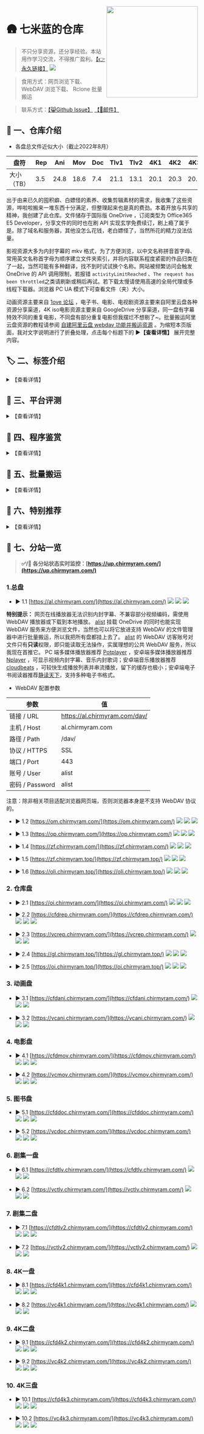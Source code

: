 <img align="right" width="240" src="https://gcore.jsdelivr.net/gh/ChirmyRam/ChirmyRam-OneDrive-Repository/odlogo.png">

# 🛖 七米蓝的仓库

> 不只分享资源，还分享经验。本站用作学习交流，不得推广盈利。[【👉永久链接】](https://github.com/ChirmyRam/ChirmyRam-OneDrive-Repository) [![](https://img.shields.io/github/forks/ChirmyRam/ChirmyRam-OneDrive-Repository?style=social&label=star)](https://github.com/ChirmyRam/ChirmyRam-OneDrive-Repository) 

> 食用方式：网页浏览下载、 WebDAV 浏览下载、 Rclone 批量搬运

> 联系方式：[【😸Github Issue】](https://github.com/ChirmyRam/ChirmyRam-OneDrive-Repository/issues) [【📧邮件】](https://mail.qq.com/cgi-bin/qm_share?t=qm_mailme&email=office@chirmyram.top)

## 🎤 一、仓库介绍

- 各盘总文件近似大小（截止2022年8月）

|盘符|Rep|Ani|Mov|Doc|Tlv1|Tlv2|4K1|4K2|4K3|
|-|-|-|-|-|-|-|-|-|-|
|大小（TB）|3.5|24.8|18.6|7.4|21.1|13.1|20.1|20.3|20.7|

出于由来已久的囤积癖、白嫖怪的素养、收集剪辑素材的需求，我收集了这些资源，哗啦啦搬来一堆东西十分满足，但整理起来也是真的费劲。本着开放与共享的精神，我创建了此仓库。文件储存于国际版 OneDrive ，订阅类型为 Office365 E5 Developer，分享文件的同时也在刷 API 实现玄学免费续订，刷上瘾了属于是。除了域名和服务器，其他没怎么花钱，老白嫖怪了，当然所花的精力没法估量。

影视资源大多为内封字幕的 mkv 格式，为了方便浏览，以中文名称拼音首字母、常用英文名称首字母为顺序建立文件夹索引，并将内容联系程度紧密的作品归类在了一起，当然可能有多种翻译，找不到时试试换个名称。网站被频繁访问会触发 OneDrive 的 API 调用限制，若报错 `activityLimitReached` 、`The request has been throttled`之类请刷新或稍后再试。若下载太慢请使用高速的全局代理或多线程下载器。浏览器 PC UA 模式下可查看文件（夹）大小。

动画资源主要来自 [1ove 论坛](https://www.qian.blue/archives/1ove-club.html) ，电子书、电影、电视剧资源主要来自阿里云盘各种资源分享渠道，4K iso电影资源主要来自 GoogleDrive 分享渠道，同一盘有字幕特效不同的重复电影，不同盘有部分重复电影但我摆烂不想剔了~。批量搬运阿里云盘资源的教程请参阅 [自建阿里云盘 webdav 功能并搬运资源](https://www.chirmyram.top/archives/aliyunwebdav) 。为缩短本页版面，我对文字说明进行了折叠处理，点击每个标题下的 **▶【查看详情】** 展开完整内容。

## 🏷️ 二、标签介绍

<details>
  <summary>【查看详情】</summary>

### 1. 盘符介绍

不同的OneDrive目录程序所能挂载账户数量不尽相同，而我又不忍舍弃，所以部分网站同时挂载了九个盘，部分只挂载了一个盘。当然 **Root** 这个盘符是对网站整体九个盘抽象而言的，并不存在这样一个OneDrive账户。

- ![](https://img.shields.io/badge/Root-orange) 总盘 ：同时挂载以下就九个盘。
- ![](https://img.shields.io/badge/Rep-orange) 仓库盘 ：存放杂七杂八的资源。
- ![](https://img.shields.io/badge/Ani-orange) 动画盘 ：存放动画。
- ![](https://img.shields.io/badge/Mov-orange) 电影盘 ：存放电影、纪录片。
- ![](https://img.shields.io/badge/Doc-orange) 图书盘 ：存放电子书。
- ![](https://img.shields.io/badge/Tlv1-orange) 剧集一盘 ：存放亚洲电视剧。
- ![](https://img.shields.io/badge/Tlv2-orange) 剧集二盘 ：存放欧美电视剧。
- ![](https://img.shields.io/badge/4K1-orange) 4K一盘 ：存放 4K iso 电影。
- ![](https://img.shields.io/badge/4K2-orange) 4K二盘 ：存放 4K iso 电影。
- ![](https://img.shields.io/badge/4K3-orange) 4K三盘 ：存放 4K iso 电影。

### 2. 标签介绍

绿色标签为**部署平台**，黑色蓝色标签为部署所用的**程序工具**，橙色标签为**挂载盘符**。可点击标签直接访问相关官网，程序软件均有部署教程。

以 [![](https://img.shields.io/badge/CFW-brightgreen?&style=flat)](https://www.cloudflare.com/zh-cn/) [![](https://img.shields.io/github/stars/qkqpttgf/OneManager-cfworkerskv?style=flat&label=star)](https://github.com/qkqpttgf/OneManager-cfworkerskv) [![](https://img.shields.io/badge/Root-orange?&style=flat)](https://com.chirmyram.com/) 为例，意为在 **CFW** 上使用 **OneManager** 挂载了**九个盘**。

</details>

## 🛫 三、平台评测

<details>
  <summary>【查看详情】</summary>

首先引入两个概念：SaaS ， PaaS。
SaaS ，Software-as-a-Service ，意为软件即服务。平台为用户提供软件部署、托管服务，用户不必自己配置。
PaaS ，Platform as a Service ，意为平台即服务。平台为用户提供软件开发、运行环境等整套服务，侧重于开发。

这是我的浅薄理解，当然在这里也不必深入理解、甚至还会混为一谈，介绍它俩是为了方便在谷歌搜索相关内容，同义搜索词还有 free cloud container 、free cloud hosting 等等。只需要知道这些平台都有一个共同的特点：用户可以将程序项目放到云服务平台持续运行，平台已经预先提供了相应的运行环境。

为了方便这里就简称云平台了，以此来看，如[腾讯云函数](https://cloud.tencent.com/product/scf/)、 [heroku](https://www.heroku.com/) 已经是为众多折腾玩家所周知。部署方式多为从 github 仓库拉取源码、使用CLI命令行工具从本地上传源码等，大多为 docker 容器服务构建，即源码等东西放进去就没法修改或取不出来，不同于 VPS 具有完整的 Linux 环境，这些云平台的环境都是指定的，选则后除非删除否则无法自由更改。这类云平台在国内较少，就那几大云服务商的云函数，限制比较多，国外倒是多如牛毛，这里有一个别人总结的、为开发者提供一定免费额度服务的平台 [free-for-dev](https://github.com/ripienaar/free-for-dev) ，点进每个平台应直奔 Price 页面看价格套餐。薅羊毛必备，我上穷碧落下黄泉尝试了好几家，实在折腾得够呛。

|平台|性质|免费额度|主要限制|部署方式|自定义域名|
|-|-|-|-|-|-|
|[heroku](https://www.heroku.com/)|虚拟化容器服务|每月总计550小时；绑卡达1000小时（绑卡会扣款）|超30分钟不活跃将休眠并重置数据；每24小时重启并重置数据|拉取 github 仓库；CLI 命令行工具|绑卡才能自定义域名，否则自行反代；付费才能配置 https|
|[vercel](https://vercel.com/)|静态网页服务|每月总计100G流量|每天部署100次；部署的网站被访问过多会发邮件警告封号|拉取 github 仓库； CLI 命令行工具|通过 CNAME 解析自定义域名；自动生成 SSL 证书；自动重定向至 https|
|[glitch](https://glitch.com/)|静态网页服务|每月总计1000小时|超30分钟不活跃将休眠|拉取 github 仓库|通过 CNAME 解析自定义域名；自动生成 SSL 证书；自动重定向至 https|
|[netlify](https://www.netlify.com/)|静态网页服务|每月总计100G流量；每月总计构建300分钟；站点数量无限|只能同时构建1个实例|拉取 github 仓库；CLI 命令行工具|通过 CNAME 解析自定义域名；自动生成 SSL 证书；自动重定向至 https|
|[okteto](https://okteto.com/)|虚拟化容器服务|最大部署10个实例|每日重置数据；容易封号|拉取 github 仓库；docker 命令；CLI 命令行工具|免费版不支持，自行反代|
|[railway](https://railway.app/)|虚拟化容器服务|每月5美刀|需要已注册90天的 github 账户来注册它、风控较严|拉取 github 仓库；CLI 命令行工具|通过 CNAME 解析自定义域名；自动生成 SSL 证书|
|[fly.io](https://fly.io/)|虚拟化容器服务|每月总计2340小时；160G流量|绑卡可得（绑卡无扣款）；各地区流量额度不同|CLI 命令行工具|通过 CNAME 解析自定义域名；自动生成 SSL 证书；不会重定向至 https|
|[render](https://render.com/)|虚拟化容器服务|静态网页每月100G流量； Web 服务每月总计750小时|绑卡可得（绑卡会扣款）； Web 服务超15分钟不活跃将休眠并重置数据； Web 服务随时重置并丢失数据|拉取 github 仓库|通过 CNAME 解析自定义域名；自动生成 SSL 证书；自动重定向至 https|
|[koyeb](https://www.koyeb.com/)|虚拟化容器服务|2个实例|注册需要等待审核；实例会重启丢失数据|拉取 github 仓库； docker 命令； CLI 命令行工具|通过 CNAME 解析自定义域名；自动生成 SSL 证书；不会重定向至 https|
|[replit](https://replit.com/)|IDE 服务|500M储存空间；500M RAM；0.2 - 0.5 vCPUs|IDE 终端无 root 权限；实例不活跃将休眠；强制公开实例文件|拉取 github 仓库； IDE 终端执行|通过 CNAME 解析自定义域名；自动生成 SSL 证书；自动重定向至 https|
|[goorm](https://ide.goorm.io/)|容器 IDE 服务|5个实例；持续运行1个实例不休眠|只能同时运行一个实例；一个实例最多开放3个端口映射|IDE 终端执行|免费版不支持，自行反代|
|[northflank](https://northflank.com/)|虚拟化容器服务|2个实例|绑卡可得（绑卡无扣款）|拉取 github 仓库中 Dockerfile 或源码；拉取docker镜像； CLI 命令行工具|通过 CNAME 解析自定义域名；自动生成 SSL 证书；自动重定向至 https|
|[cloudflare](https://www.cloudflare.com/zh-cn/)|域名综合服务| CFW 请求10W次/天； CFP 请求10W次/天|自定义域名必须更改域名 NS 至 cloudflare|CFW 为手动填写代码或从 github 仓库拉取； CFP 为从 github 仓库拉取代码、上传本地文件、CLI 命令行工具|CFP 可反代CFW；通过 CNAME 解析自定义域名；自动生成 SSL 证书；自动重定向至 https|

解读：

- 简介：，否则再次唤醒丢失数据超级麻烦，一夜回到解放前。

- 虚拟化容器服务：会休眠的容器平台非常容易丢数据，即恢复到部署后的初始状态，期间的任何更改被还原，不适合拿来搭经常变动的东西，比如挂载 OneDrive 就需会经常刷新 refresh token ，使用免费的云数据库平台可以有效解决重置数据的问题，前提是这些项目支持使用数据库而且数据量不能太大，如 MySQL 云数据库 [db4free](https://db4free.net/) 、PostgreSQL 云数据库 [ElephantSQL](https://www.elephantsql.com/) 、MongoDB 云数据库 [MongoDB](https://www.mongodb.com/) 。除此之外也适合部署即搭即用的项目，比如代理节点、解析下载工具、静态网页服务等测试项目。

- [fly.io](https://fly.io/)  ：Dockerfile 兼容性较差，别家都能用的 Dockerfile 在它这里总是报错无法成功部署。搭建代理节点收费。

- 绑卡：部分平台需要绑定国外信用卡才能获得或提升额度。可用虚拟信用卡过审核，绑卡若有扣款会在几天后返还，若无扣款但会验证信用卡真实性，随机生成的信息无法过审。

- CFW 、 CFP ：即 Cloudflare Workers 、Cloudflare Pages，前者托管 JavaScript 网页，后者为托管静态网页。我很看重自定义域名、https ，如你所见我的所有分站都是自己的域名且自动重定向到了 https 。我更喜欢通过 CNAME 解析来自定义域名，否则就用 CFP 反代。

- TOS ：网站底部或文档中的 Terms of Service ，即服务条款，各平台都会封禁搭建离线下载、群发垃圾邮件、色情暴力等服务，均属滥用范畴违反服务条款，较多平台也会封禁代理服务。提前排个雷，我已被这俩平台封了大小号（很多平台我注册了多个号都没事）：
[okteto](https://okteto.com/)：大号搭建 qBittorrent 下 bt ，倒是不冤，以身试法。不过这家封号真的喜怒无常，不只我有这种情况，我自认为小号搭的东西没有违反 TOS 也给封了。
[railway](https://railway.app/)：被封原因为注册多个账户，这个就很冤了，我就因为梯子速度太慢换了个节点多刷新了几次就给 ban 了。索性当场注册个小号也还是没了。

- 安卓：个别分站有 [![](https://img.shields.io/badge/Android-brightgreen?&style=flat)](https://f-droid.org/packages/com.termux/) 标签，这是我将退役的华为畅享 6 折腾成为服务器后搭建的，物尽其用榨干最后一滴价值，就不再列入表中了。装上软件 [Termux](https://f-droid.org/packages/com.termux/) ，在 [Termux](https://f-droid.org/packages/com.termux/) 里面装上精简 [Centos8](https://f-droid.org/zh_Hans/packages/exa.lnx.a/) 子系统，连环套娃，然后使用内网穿透的方式搭建网站，所以失联是家常便饭，稳定性随缘。我部署了很多具有试玩性质的项目，更多部署经验参阅 [将手机内网穿透当作服务器并运行了几个项目](https://www.chirmyram.top/archives/phoneserver) 。

</details>

## 🔣 四、程序鉴赏

<details>
  <summary>【查看详情】</summary>

挑选目录程序，我首先考虑能否在云托管平台一键部署，再考虑在 VPS 上部署，如果云平台无法部署、VPS 部署麻烦，就只能舍弃了，还考虑是否支持自动刷新 refresh token ，token 有效期三个月，毕竟重新获取一次还是挺麻烦的。我尤其偏爱利用 Golang 编写的程序，单个二进制文件直接执行、nginx 反代、supervisor 实现后台运行并守护进程，一条龙直接带走，也不需要考虑运行环境、依赖库、版本问题。

|程序|语言|运行环境|多账户|搜索范围|WebDAV|美化程度|
|-|-|-|-|-|-|-|
|[alist](https://github.com/Xhofe/alist)|Golang|直接运行|√|×|服务端（访客账号为只读权限）、客户端|自定义|
|OneManager（[PHP](https://github.com/qkqpttgf/OneManager-php)、[CFW](https://github.com/qkqpttgf/OneManager-cfworkerskv)）|PHP、JavaScript|PHP、CFW|√|×|×|多主题|
|[OneIndex](https://github.com/motao123/oneindex)|PHP|PHP（composer ）|×|×|×|多主题|
|[FODI](https://github.com/vcheckzen/FODI)|JavaScript，HTML|CFW，Web|×|×|×|简约|
|[onedrive-vercel-index](https://github.com/spencerwooo/onedrive-vercel-index)|TypeScript|Vercel|×|×|×|简约|
|[gonelist](https://github.com/gonelist/gonelist)|Golang|直接运行|×|全盘|服务端（尚不完善）|简约|
|[sharelist](https://github.com/reruin/sharelist/tree/0.1)|JavaScript|nodejs|√|×|服务端（只读）、客户端|简约|
|[zfile](https://github.com/zhaojun1998/zfile)|Java|Java|√|×|客户端|简约|
|[OLAINDEX](https://github.com/WangNingkai/OLAINDEX)|PHP|PHP（composer ）|√|当前目录|×|多主题|
|[PanIndex](https://github.com/libsgh/PanIndex)|Golang|直接运行|√|全盘|客户端|多主题|
|[onepoint](https://github.com/ukuq/onepoint)|JavaScript|nodejs、CFW|√|×|×|简约|
|[YukiDrive](https://github.com/YukiCoco/YukiDrive)|C#|直接运行|√|×|×|简约|
|[PyOne](https://github.com/abbeyokgo/PyOne)|Python|Python3、Redis、MongoDb（Aria2）|√|×|×|简约|
|CuteOne（[Python](https://github.com/Hackxiaoya/CuteOne)、[PHP](https://github.com/Hackxiaoya/CuteOneP)）|Python、PHP|Python3, MySQL, MongoDb、PHP（composer ）|√|全盘|×|简约|
|[JustList](https://github.com/txperl/JustList)|Python|Python3|√|全盘|×|简约|
|[OneList](https://github.com/MoeClub/OneList)|Python、Golang|Python3、直接运行|√|×|×|简约|
|[nextlist](https://github.com/lixiaofei123/nextlist)|Golang|直接运行，MySQL|√|×|×|简约|

解读：

- 简介：此表根据我的偏好习惯总结而来，我体验过上面大部分程序，差不多摸清了性质。更多细节请仔细阅读程序作者的介绍。如部分程序支持多账户挂载，多账户不单指 OneDrive 账户，还有国内外其他网盘、对象储存空间、文件传输协议。美化程度中多主题指程序内置预设好的多个主题，其他选项意为无法切换主题或自己修改代码切换主题。

- 全盘搜索：OneDrive 本身提供的全盘搜索 API 极为拉跨，程序要实现全盘搜索，一般首先会检索 OneDrive 中所有文件，在搭建环境中生成索引数据库，少量文件体验当然极为顺畅，但对于储存了海量文件的 OneDrive 简直是灾难，检索一遍极其耗费时间、检索结果不全造成大量空目录、触发 OneDrive API 调用限制导致网站崩溃、文件更新后无法及时跟进。故弃用。而 [gonelist](https://github.com/gonelist/gonelist) 则搭在手机上试玩。

- 运行环境： CFW 指 cloudflare workers ，和运行环境 vercel 一样，都是专为这些云托管平台而设计，因此直接将平台当做运行环境。[PyOne](https://github.com/abbeyokgo/PyOne) 的运行环境中有 Aria2 ，是因为它支持离线下载到 OneDrive ，这是一个可选功能，按需安装。

- WebDAV ：表中所指的 WebDAV 有两种情况。服务端：本程序 → 第三方，被第三方程序挂载，在第三方程序操作本程序的文件；客户端：第三方 → 本程序，挂载第三方 WebDAV 服务到本程序，在本程序操作第三方的文件。

- [alist](https://github.com/Xhofe/alist) ：可以使用免费的远程云数据库将其部署至 [heroku](https://www.heroku.com/) 或 [render](https://render.com/) ，参照项目 [alist-heroku](https://github.com/sbwml/alist-heroku) ，在应用休眠后再次唤醒不会丢失数据。需要注意的是：在 [heroku](https://www.heroku.com/) 上部署后使用应用默认的域名、 CFW 反代加速可正常使用 WebDAV 功能，而 CFW 反代之后又自定义域名会导致 WebDAV 功能失效无法连接；在 [render](https://render.com/) 上面部署无法使用 WebDAV 功能。

- [OneIndex](https://github.com/motao123/oneindex) ：原仓库已被作者删除，我用的是众多魔改分支中的一个，看图模式来自[闲得没事做改了一下 oneindex 的看图模式](https://www.hostloc.com/thread-484078-1-1.html)，评论系统来自 [oneindex网盘添加gitalk评论系统](https://iwalyou.com/515.html) ，主题美化来自[自带主题 nexmoe 的美化修改](https://github.com/Zisbusy/OneIndex-theme)。除此之外还有其他较为有特色的魔改版：[oneindex-j](https://github.com/jialezi/oneindex-j) 支持挂载国际版 Sharepoint 、世纪互联 OneDrive 及 Sharepoint ， 但仍只支持挂载一个账户；[OneindexN](https://github.com/xieqifei/OneindexN) 支持全盘搜索、aria2 离线下载，全局搜索为onedrive官方返回的结果，搜索结果并不准确；[OneindexM](https://github.com/Mintimate/OneindexM) 在 [OneindexN](https://github.com/xieqifei/OneindexN) 的基础上进行了修复和优化。

- [FODI](https://github.com/vcheckzen/FODI) ：前后端分离，后端部署于 CFW ，前端部署于 CFP ，也可部署于其他静态网站云平台或 VPS 主机，初次加载较慢需要数秒，加载完毕后就像在本地浏览文件一样，体验相当丝滑。

- [sharelist](https://github.com/reruin/sharelist/tree/0.1) ：表中所列出的是0.1版本，非最新版，0.1存在较多致命 bug ，如挂载账户超过1个所有账户的路径都会指向同一个，使用 WebDAV 播放视频时间一长就会导致整个网站变为所播放视频视频的直链，相当令人头痛，曾尝试搭建分站来解决问题，同时运行多个 nodejs 进程也很不方便，迫于是当时发现唯一支持挂载网盘为 WebDAV 只读功能的程序，就一直用着，憋得慌。而新版目前仍在开发中，文档也不完善，而且新版的 bug 还是巨多。直到遇见 [alist](https://github.com/Xhofe/alist) ，完美的解决了问题，同时挂载多个盘也实现了 WebDAV 只读，立马弃用 [sharelist](https://github.com/reruin/sharelist/tree/0.1) 。

</details>

## 🚀 五、批量搬运

<details>
  <summary>【查看详情】</summary>

> 使用原始的批量下载工具进行下载也行，不过更推荐认识一下 [Rclone](https://rclone.org/) 。

[Rclone](https://rclone.org/) 是一个支持多种云储存平台、国外云盘、储存协议的命令行工具，兼容 OneDrive 独特的 WebDAV 功能，自行搜索挂载教程。分享资源时登录 OneDrive 网页端，管理资源文件夹的访问权限，赋予同域内空白账户（无任何订阅许可证）为**可查看**权限，即**只读权限**，使用 [Rclone](https://rclone.org/) 配置该空白账户及资源文件夹链接，自动加密空白账户密码，既可共享出来批量搬运资源，又能：限制文件操作权限、避免泄露密码、避免没有创建 API 权限的尴尬、不必出现 refresh token 过期。直接在 [Rclone](https://rclone.org/) 配置文件中填入下述配置，不能再逐步配置，再次配置会导致已被加密后的密码文本被再次加密， [Rclone](https://rclone.org/) 无法识别真实密码报错。配置名 `[root]` 即为盘符名，在 [Rclone](https://rclone.org/) 中称为 `remote` 。

[Rclone](https://rclone.org/) 还有相对简便易用的图形界面程序 [RcloneBrowser](https://github.com/kapitainsky/RcloneBrowser/releases) ，如果命令行用起来不太顺手可以试试。下载核心程序 [Rclone](https://rclone.org/downloads/) 解压，下载图形界面程序 [RcloneBrowser](https://github.com/kapitainsky/RcloneBrowser/releases)  安装。新建一个 `rclone.conf` 文本文件，将下述配置文件复制进去。在图形程序中，点击左上角 `file` → `preferences` ， `rclone location` 选择解压出的 rclone 核心主程序 `rclone.exe` ， `rclone.conf location` 选择新建的 `rclone.conf` 文件。回到图形程序界面点击左下角 `refresh` 刷新出配置，最后就可以浏览文件批量下载了，在顶部第二行 `Jobs` 中查看传输进程。

- [Rclone](https://rclone.org/) 配置文件

```
[rep]
type = webdav
url = https://chirmyram-my.sharepoint.com/personal/pub_chirmyram_top/Documents/
vendor = sharepoint
user = share@chirmyram.top
pass = 25es9-8BHYf1mDzSSaqMPBDAj3JjGh-95bjeWQ
```

```
[ani]
type = webdav
url = https://chirmyram-my.sharepoint.com/personal/ani_chirmyram_top/Documents/
vendor = sharepoint
user = share@chirmyram.top
pass = 25es9-8BHYf1mDzSSaqMPBDAj3JjGh-95bjeWQ
```

```
[mov]
type = webdav
url = https://chirmyram-my.sharepoint.com/personal/mov_chirmyram_top/Documents/
vendor = sharepoint
user = share@chirmyram.top
pass = 25es9-8BHYf1mDzSSaqMPBDAj3JjGh-95bjeWQ
```

```
[doc]
type = webdav
url = https://chirmyram-my.sharepoint.com/personal/doc_chirmyram_top/Documents/
vendor = sharepoint
user = share@chirmyram.top
pass = 25es9-8BHYf1mDzSSaqMPBDAj3JjGh-95bjeWQ
```

```
[tlv1]
type = webdav
url = https://chirmyram-my.sharepoint.com/personal/tlv_chirmyram_top/Documents/
vendor = sharepoint
user = share@chirmyram.top
pass = 25es9-8BHYf1mDzSSaqMPBDAj3JjGh-95bjeWQ
```

```
[tlv2]
type = webdav
url = https://chirmyram-my.sharepoint.com/personal/tlv2_chirmyram_top/Documents/
vendor = sharepoint
user = share@chirmyram.top
pass = 25es9-8BHYf1mDzSSaqMPBDAj3JjGh-95bjeWQ
```

```
[4k1]
type = webdav
url = https://qimilan-my.sharepoint.com/personal/4k1_2_chirmyram_top/Documents/
vendor = sharepoint
user = share@2.chirmyram.top
pass = 25es9-8BHYf1mDzSSaqMPBDAj3JjGh-95bjeWQ
```

```
[4k2]
type = webdav
url = https://qimilan-my.sharepoint.com/personal/4k2_2_chirmyram_top/Documents/
vendor = sharepoint
user = share@2.chirmyram.top
pass = 25es9-8BHYf1mDzSSaqMPBDAj3JjGh-95bjeWQ
```

```
[4k3]
type = webdav
url = https://qimilan-my.sharepoint.com/personal/4k3_2_chirmyram_top/Documents/
vendor = sharepoint
user = share@2.chirmyram.top
pass = 25es9-8BHYf1mDzSSaqMPBDAj3JjGh-95bjeWQ
```

```
[root]
type = webdav
url = https://al.chirmyram.com/dav/
vendor = other
user = alist
pass = kCJQSyuVJDmwgI0BM60Mtum8VGnI
```

最后一个配置文件为 [alist](https://github.com/Xhofe/alist) 自建，其余为 OneDrive 官方，我自建的 WebDAV 服务远不如微软官方的稳定。更多实现 OneDrive WebDAV 的方式请参考我的博客文章[让 OneDrive 实现 WebDAV 服务](https://www.chirmyram.top/archives/onedrivewebdav) 。 [alist](https://github.com/Xhofe/alist) 挂载 OneDrive 的同时也能实现 WebDAV 服务来方便浏览文件，也可以将它放进支持 WebDAV 的文件管理器中进行批量搬运，也不会走自建服务器的流量，所以我把所有盘都挂上去了。 [alist](https://github.com/Xhofe/alist) 的 WebDAV 访客账号对文件只有**只读**权限，即只能读取无法操作，实属理想的公共 WebDAV 服务。

OneDrive 商业版本身不支持目前通行的 WebDAV 协议，但它确实有比较特殊的 WebDAV 功能。以我的 E5 OneDrive 登录后首页根目录地址为例：
```
https://chirmyram-my.sharepoint.com/personal/pub_chirmyram_top/_layouts/15/onedrive.aspx
```
则其对应的 WebDAV 链接为：
```
https://chirmyram-my.sharepoint.com/personal/pub_chirmyram_top/Documents/
```
观察其特点可发现，将末尾的 `/_layouts/15/onedrive.aspx` 替换为 `/Documents/` 就可以了。末尾 /Documents/ 即为 OneDrive 根目录，也可在其后继续添加子目录。建议分批次少量搬运，否则我修改部分资源的时候会导致搬运任务出错，前功尽弃。两个网盘对拷不会占用本地储存空间，流量还是烧的自己的，而且是双倍流量，可能部分 VPS 商家不会计算进入VPS 的入网流量。

</details>

## 🌟 六、特别推荐

<details>
  <summary>【查看详情】</summary>

酒香还怕巷子深，有部分资源初具规模但体积不够大（同类资源未超过5T），没有独立存放到一个盘上，而是杂七杂八散落在了仓库盘，不方便查找，于是在这里特别推荐。若链接无法访问请在第七章分站中按相同路径查找。

1. [欧路词典库](https://al.chirmyram.com/rep/Doc/%E6%AC%A7%E8%B7%AF%E8%AF%8D%E5%85%B8%E5%BA%93)

共25本英语词典，含离线语音文件，排版精美，与纸质版一致。

2. [音乐](https://al.chirmyram.com/rep/Music)

周杰伦全套 、许嵩全套、部分ACG音乐及其他杂七杂八我喜欢听的歌，能下到无损的均为无损，内嵌专辑封面、歌词。

3. [软件合集](https://al.chirmyram.com/rep/PC/sof)

包含由 [@vposy](https://weibo.com/u/1112829033) 修改的 Adobe 全家桶、 [NextITellYou](https://next.itellyou.cn/) 整站 Windows 官方镜像文件（截止2021-12-21）、[软件安装管家](https://mp.weixin.qq.com/s/3uYhgpRpkfo2hBNhuW-zpw)微信公众号软件目录整套软件（截止21年12月Win版），当然第一部分装机必备里面烂大街的软件没有搬。

</details>

## 📂 七、分站一览

> **✅/🔴  各分站状态实时监控：[https://up.chirmyram.com/](https://up.chirmyram.com/)**

### 1.总盘

- ▶ 1.1 [https://al.chirmyram.com/](https://al.chirmyram.com/) [![](https://img.shields.io/badge/Northflank-brightgreen?&style=flat)](https://northflank.com/) [![](https://img.shields.io/github/stars/Xhofe/alist?style=flat&label=star)](https://github.com/Xhofe/alist) [![](https://img.shields.io/badge/Root-orange?&style=flat)](https://al.chirmyram.com/)

**特别提示：** 网页在线播放器无法识别内封字幕、不兼容部分视频编码，需使用 WebDAV 播放器或下载到本地播放。 [alist](https://github.com/Xhofe/alist) 挂载 OneDrive 的同时也能实现 WebDAV 服务来方便浏览文件，当然也可以将它放进支持 WebDAV 的文件管理器中进行批量搬运，所以我把所有盘都挂上去了。 [alist](https://github.com/Xhofe/alist) 的 WebDAV 访客账号对文件只有**只读**权限，即只能读取无法操作，实属理想的公共 WebDAV 服务，所以我现在首推它。 PC 端多媒体播放器推荐 [Potplayer](https://potplayer.daum.net/?lang=zh_CN) ，安卓端多媒体播放器推荐 [Nplayer](https://al.chirmyram.com/rep/Android/%E8%B0%B7%E6%AD%8C%E5%95%86%E5%BA%97/nPlayer_1.7.7.7_191219.apk) ，可显示视频内封字幕、音乐内封歌词；安卓端音乐播放器推荐 [cloudbeats](https://al.chirmyram.com/rep/Android/%E8%B0%B7%E6%AD%8C%E5%95%86%E5%BA%97/CloudBeats_1.8.4.apk) ，可较快生成播放列表并串流播放，留下的缓存也极小；安卓端电子书阅读器推荐[静读天下](https://al.chirmyram.com/rep/Android/%E8%B0%B7%E6%AD%8C%E5%95%86%E5%BA%97/Moon_Reader_Pro-v7.0_build_700005-M.apk)，支持多种电子书格式。
- WebDAV 配置参数

|参数|值|
|-|-|
|链接 / URL|https://al.chirmyram.com/dav/|
|主机 / Host|al.chirmyram.com|
|路径 / Path|/dav/|
|协议 / HTTPS|SSL|
|端口 / Port|443|
|账号 / User|alist|
|密码 / Password|alist|

注意：除非相关项目适配浏览器网页端，否则浏览器本身是不支持 WebDAV 协议的。

- ▶ 1.2 [https://om.chirmyram.com/](https://om.chirmyram.com/) [![](https://img.shields.io/badge/Euserv-brightgreen?&style=flat)](https://euserv.com/) [![](https://img.shields.io/github/stars/qkqpttgf/OneManager-php?style=flat&label=star)](https://github.com/qkqpttgf/OneManager-php) [![](https://img.shields.io/badge/Root-orange?&style=flat)](https://om.chirmyram.com/)

- ▶ 1.3 [https://op.chirmyram.com/](https://op.chirmyram.com/) [![](https://img.shields.io/badge/Goorm-brightgreen?&style=flat)](https://ide.goorm.io/)  [![](https://img.shields.io/github/stars/ukuq/onepoint?style=flat&label=star)](https://github.com/ukuq/onepoint) [![](https://img.shields.io/badge/Root-orange?&style=flat)](https://op.chirmyram.com/)

- ▶ 1.4 [https://zf.chirmyram.com/](https://zf.chirmyram.com/) [![](https://img.shields.io/badge/Northflank-brightgreen?&style=flat)](https://northflank.com/) [![](https://img.shields.io/github/stars/zhaojun1998/Zfile?style=flat&label=star)](https://github.com/zhaojun1998/Zfile) [![](https://img.shields.io/badge/Root-orange?&style=flat)](https://zf.chirmyram.com/)

- ▶ 1.5 [https://zf.chirmyram.top/](https://zf.chirmyram.top/) [![](https://img.shields.io/badge/Android-brightgreen?&style=flat)](https://f-droid.org/packages/com.termux/) [![](https://img.shields.io/github/stars/zhaojun1998/Zfile?style=flat&label=star)](https://github.com/zhaojun1998/Zfile) [![](https://img.shields.io/badge/Root-orange?&style=flat)](https://zf.chirmyram.top/)

- ▶ 1.6 [https://oli.chirmyram.top/](https://oli.chirmyram.top/) [![](https://img.shields.io/badge/Android-brightgreen?&style=flat)](https://f-droid.org/packages/com.termux/) [![](https://img.shields.io/github/stars/WangNingkai/OLAINDEX?style=flat&label=star)](https://github.com/WangNingkai/OLAINDEX) [![](https://img.shields.io/badge/Root-orange?&style=flat)](https://oli.chirmyram.top/)

### 2. 仓库盘

- ▶ 2.1 [https://oi.chirmyram.com/](https://oi.chirmyram.com/) [![](https://img.shields.io/badge/Euserv-brightgreen?&style=flat)](https://euserv.com/) [![](https://img.shields.io/github/stars/motao123/oneindex?style=flat&label=star)](https://github.com/motao123/oneindex) [![](https://img.shields.io/badge/Rep-orange?&style=flat)](https://oi.chirmyram.com/)

- ▶ 2.2 [https://cfdrep.chirmyram.com/](https://cfdrep.chirmyram.com/) [![](https://img.shields.io/badge/CFW_CFP-brightgreen?&style=flat)](https://www.cloudflare.com/zh-cn/) [![](https://img.shields.io/github/stars/vcheckzen/FODI?style=flat&label=star)](https://logi.im/back-end/fodi-on-cloudflare.html) [![](https://img.shields.io/badge/Rep-orange?&style=flat)](https://cfdrep.chirmyram.com/)

- ▶ 2.3 [https://vcrep.chirmyram.com/](https://vcrep.chirmyram.com/) [![](https://img.shields.io/badge/Vercel-brightgreen?&style=flat)](https://vercel.com/) [![](https://img.shields.io/github/stars/spencerwooo/onedrive-vercel-index?style=flat&label=star)](https://github.com/spencerwooo/onedrive-vercel-index) [![](https://img.shields.io/badge/Rep-orange?&style=flat)](https://vcrep.chirmyram.com/)

- ▶ 2.4 [https://gl.chirmyram.top/](https://gl.chirmyram.top/) [![](https://img.shields.io/badge/Android-brightgreen?&style=flat)](https://f-droid.org/packages/com.termux/) [![](https://img.shields.io/github/stars/gonelist/gonelist?style=flat&label=star)](https://github.com/gonelist/gonelist) [![](https://img.shields.io/badge/Rep-orange?&style=flat)](https://gl.chirmyram.top/)

- ▶ 2.5 [https://oi.chirmyram.top/](https://oi.chirmyram.top/) [![](https://img.shields.io/badge/Android-brightgreen?&style=flat)](https://f-droid.org/packages/com.termux/) [![](https://img.shields.io/github/stars/motao123/oneindex?style=flat&label=star)](https://github.com/motao123/oneindex) [![](https://img.shields.io/badge/Rep-orange?&style=flat)](https://oi.chirmyram.top/)

### 3. 动画盘

- ▶ 3.1 [https://cfdani.chirmyram.com/](https://cfdani.chirmyram.com/) [![](https://img.shields.io/badge/CFW_CFP-brightgreen?&style=flat)](https://www.cloudflare.com/zh-cn/) [![](https://img.shields.io/github/stars/vcheckzen/FODI?style=flat&label=star)](https://logi.im/back-end/fodi-on-cloudflare.html) [![](https://img.shields.io/badge/Ani-orange?&style=flat)](https://cfdani.chirmyram.com/)

- ▶ 3.2 [https://vcani.chirmyram.com/](https://vcani.chirmyram.com/) [![](https://img.shields.io/badge/Vercel-brightgreen?&style=flat)](https://vercel.com/) [![](https://img.shields.io/github/stars/spencerwooo/onedrive-vercel-index?style=flat&label=star)](https://github.com/spencerwooo/onedrive-vercel-index) [![](https://img.shields.io/badge/Ani-orange?&style=flat)](https://vcani.chirmyram.com/)

### 4. 电影盘

- ▶ 4.1 [https://cfdmov.chirmyram.com/](https://cfdmov.chirmyram.com/) [![](https://img.shields.io/badge/CFW_CFP-brightgreen?&style=flat)](https://www.cloudflare.com/zh-cn/) [![](https://img.shields.io/github/stars/vcheckzen/FODI?style=flat&label=star)](https://logi.im/back-end/fodi-on-cloudflare.html) [![](https://img.shields.io/badge/Mov-orange?&style=flat)](https://cfdmov.chirmyram.com/)

- ▶ 4.2 [https://vcmov.chirmyram.com/](https://vcmov.chirmyram.com/) [![](https://img.shields.io/badge/Vercel-brightgreen?&style=flat)](https://vercel.com/) [![](https://img.shields.io/github/stars/spencerwooo/onedrive-vercel-index?style=flat&label=star)](https://github.com/spencerwooo/onedrive-vercel-index) [![](https://img.shields.io/badge/Mov-orange?&style=flat)](https://vcmov.chirmyram.com/)

### 5. 图书盘

- ▶ 5.1 [https://cfddoc.chirmyram.com/](https://cfddoc.chirmyram.com/) [![](https://img.shields.io/badge/CFW_CFP-brightgreen?&style=flat)](https://www.cloudflare.com/zh-cn/) [![](https://img.shields.io/github/stars/vcheckzen/FODI?style=flat&label=star)](https://logi.im/back-end/fodi-on-cloudflare.html) [![](https://img.shields.io/badge/Doc-orange?&style=flat)](https://cfddoc.chirmyram.com/)

- ▶ 5.2 [https://vcdoc.chirmyram.com/](https://vcdoc.chirmyram.com/) [![](https://img.shields.io/badge/Vercel-brightgreen?&style=flat)](https://vercel.com/) [![](https://img.shields.io/github/stars/spencerwooo/onedrive-vercel-index?style=flat&label=star)](https://github.com/spencerwooo/onedrive-vercel-index) [![](https://img.shields.io/badge/Doc-orange?&style=flat)](https://vcdoc.chirmyram.com/)

### 6. 剧集一盘

- ▶ 6.1 [https://cfdtlv.chirmyram.com/](https://cfdtlv.chirmyram.com/) [![](https://img.shields.io/badge/CFW_CFP-brightgreen?&style=flat)](https://www.cloudflare.com/zh-cn/) [![](https://img.shields.io/github/stars/vcheckzen/FODI?style=flat&label=star)](https://logi.im/back-end/fodi-on-cloudflare.html) [![](https://img.shields.io/badge/Tlv-orange?&style=flat)](https://cfdtlv.chirmyram.com/)

- ▶ 6.2 [https://vctlv.chirmyram.com/](https://vctlv.chirmyram.com/) [![](https://img.shields.io/badge/Vercel-brightgreen?&style=flat)](https://vercel.com/) [![](https://img.shields.io/github/stars/spencerwooo/onedrive-vercel-index?style=flat&label=star)](https://github.com/spencerwooo/onedrive-vercel-index) [![](https://img.shields.io/badge/Tlv-orange?&style=flat)](https://vctlv.chirmyram.com/)

### 7. 剧集二盘

- ▶ 7.1 [https://cfdtlv2.chirmyram.com/](https://cfdtlv2.chirmyram.com/) [![](https://img.shields.io/badge/CFW_CFP-brightgreen?&style=flat)](https://www.cloudflare.com/zh-cn/) [![](https://img.shields.io/github/stars/vcheckzen/FODI?style=flat&label=star)](https://logi.im/back-end/fodi-on-cloudflare.html) [![](https://img.shields.io/badge/Tlv2-orange?&style=flat)](https://cfdtlv2.chirmyram.com/)

- ▶ 7.2 [https://vctlv2.chirmyram.com/](https://vctlv2.chirmyram.com/) [![](https://img.shields.io/badge/Vercel-brightgreen?&style=flat)](https://vercel.com/) [![](https://img.shields.io/github/stars/spencerwooo/onedrive-vercel-index?style=flat&label=star)](https://github.com/spencerwooo/onedrive-vercel-index) [![](https://img.shields.io/badge/Tlv2-orange?&style=flat)](https://vctlv2.chirmyram.com/)

### 8. 4K一盘

- ▶ 8.1 [https://cfd4k1.chirmyram.com/](https://cfd4k1.chirmyram.com/) [![](https://img.shields.io/badge/CFW_CFP-brightgreen?&style=flat)](https://www.cloudflare.com/zh-cn/) [![](https://img.shields.io/github/stars/vcheckzen/FODI?style=flat&label=star)](https://logi.im/back-end/fodi-on-cloudflare.html) [![](https://img.shields.io/badge/4K1-orange?&style=flat)](https://cfdtlv2.chirmyram.com/)

- ▶ 8.2 [https://vc4k1.chirmyram.com/](https://vc4k1.chirmyram.com/) [![](https://img.shields.io/badge/Vercel-brightgreen?&style=flat)](https://vercel.com/) [![](https://img.shields.io/github/stars/spencerwooo/onedrive-vercel-index?style=flat&label=star)](https://github.com/spencerwooo/onedrive-vercel-index) [![](https://img.shields.io/badge/4K1-orange?&style=flat)](https://vctlv2.chirmyram.com/)

### 9. 4K二盘

- ▶ 9.1 [https://cfd4k2.chirmyram.com/](https://cfd4k2.chirmyram.com/) [![](https://img.shields.io/badge/CFW_CFP-brightgreen?&style=flat)](https://www.cloudflare.com/zh-cn/) [![](https://img.shields.io/github/stars/vcheckzen/FODI?style=flat&label=star)](https://logi.im/back-end/fodi-on-cloudflare.html) [![](https://img.shields.io/badge/4K2-orange?&style=flat)](https://cfdtlv2.chirmyram.com/)

- ▶ 9.2 [https://vc4k2.chirmyram.com/](https://vc4k2.chirmyram.com/) [![](https://img.shields.io/badge/Vercel-brightgreen?&style=flat)](https://vercel.com/) [![](https://img.shields.io/github/stars/spencerwooo/onedrive-vercel-index?style=flat&label=star)](https://github.com/spencerwooo/onedrive-vercel-index) [![](https://img.shields.io/badge/4K2-orange?&style=flat)](https://vctlv2.chirmyram.com/)

### 10. 4K三盘

- ▶ 10.1 [https://cfd4k3.chirmyram.com/](https://cfd4k3.chirmyram.com/) [![](https://img.shields.io/badge/CFW_CFP-brightgreen?&style=flat)](https://www.cloudflare.com/zh-cn/) [![](https://img.shields.io/github/stars/vcheckzen/FODI?style=flat&label=star)](https://logi.im/back-end/fodi-on-cloudflare.html) [![](https://img.shields.io/badge/4K3-orange?&style=flat)](https://cfdtlv2.chirmyram.com/)

- ▶ 10.2 [https://vc4k3.chirmyram.com/](https://vc4k3.chirmyram.com/) [![](https://img.shields.io/badge/Vercel-brightgreen?&style=flat)](https://vercel.com/) [![](https://img.shields.io/github/stars/spencerwooo/onedrive-vercel-index?style=flat&label=star)](https://github.com/spencerwooo/onedrive-vercel-index) [![](https://img.shields.io/badge/4K3-orange?&style=flat)](https://vctlv2.chirmyram.com/)
